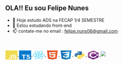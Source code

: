 ## OLA!! Eu sou Felipe Nunes 

- 🔭 Hoje estudo ADS na FECAP 1/4 SEMESTRE
- 🌱 Estou estudando front-end
- 📫 contate-me no email : felipe.nuns06@gmail.com

<div>
    <a href="https://beacons.ai/fenuness">
    <img height="180" src=""   >
    
</div>


<div style="display: inline_block"><br>
  <img align="center" alt="Nuness-Js" height="30" width="40" src="https://raw.githubusercontent.com/devicons/devicon/master/icons/javascript/javascript-plain.svg">
  <img align="center" alt="Nuness-Ts" height="30" width="40" src="https://raw.githubusercontent.com/devicons/devicon/master/icons/typescript/typescript-plain.svg">
  <img align="center" alt="Nuness-React" height="30" width="40" src="https://raw.githubusercontent.com/devicons/devicon/master/icons/react/react-original.svg">
  <img align="center" alt="Nuness-HTML" height="30" width="40" src="https://raw.githubusercontent.com/devicons/devicon/master/icons/html5/html5-original.svg">
  <img align="center" alt="Nuness-CSS" height="30" width="40" src="https://raw.githubusercontent.com/devicons/devicon/master/icons/css3/css3-original.svg">
  <img align="center" alt="Nuness-Python" height="30" width="40" src="https://raw.githubusercontent.com/devicons/devicon/master/icons/python/python-original.svg">
  <img align="center" alt="Nuness-Csharp" height="30" width="40" src="https://raw.githubusercontent.com/devicons/devicon/master/icons/csharp/csharp-original.svg">
  <img src="https://cdn.jsdelivr.net/gh/devicons/devicon@latest/icons/sqldeveloper/sqldeveloper-original.svg" />
          
</div>
  

